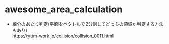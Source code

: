 # awesome_area_calculation
- 線分のあたり判定(平面をベクトルで2分割してどっちの領域か判定する方法もあり)  
https://yttm-work.jp/collision/collision_0011.html
